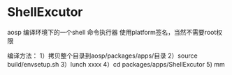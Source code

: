 # ShellExcutor
aosp 编译环境下的一个shell 命令执行器
使用platform签名，当然不需要root权限

编译方法：
1）拷贝整个目录到aosp/packages/apps/目录
2）source build/envsetup.sh
3）lunch xxxx
4）cd packages/apps/ShellExcutor
5) mm
